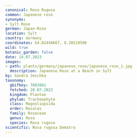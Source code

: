 ```yaml
---
canonical: Rosa Rugosa
common: Japanese rose
synonyms:
- Sylt Rose
german: Japan-Rose
location: Sylt
country: Germany
coordinates: 54.81448667, 8.28519500
wild: true
botanic_garden: false
date: 14.07.2023
images:
- path: plants/germany/japanese_rose/japanese_rose_1.jpg
  description: Japanese Rose at a Beach in Sylt
by: Sandra Jeschka
taxonomy:
  gbifkey: 7602081
  fetched: 28.07.2023
  kingdom: Plantae
  phylum: Tracheophyta
  class: Magnoliopsida
  order: Rosales
  family: Rosaceae
  genus: Rosa
  species: Rosa rugosa
scientific: Rosa rugosa Dematra
---
```


